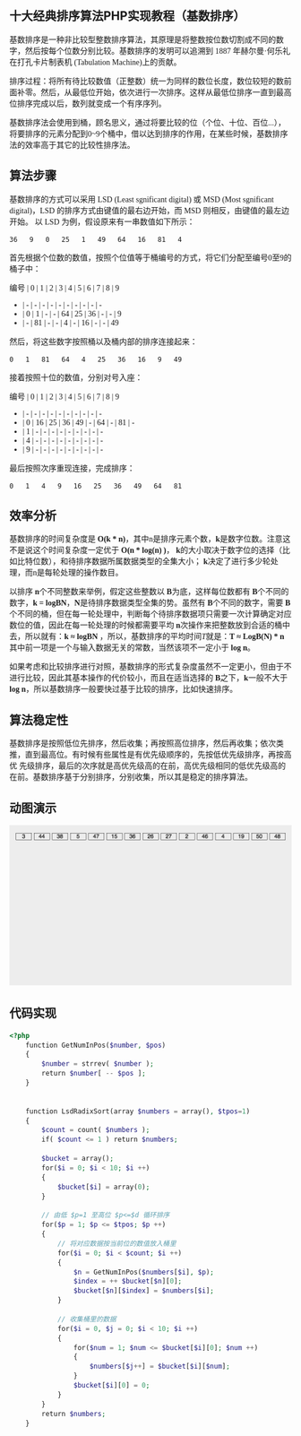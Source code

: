 ## 十大经典排序算法PHP实现教程（基数排序）
<font face=微软雅黑>

基数排序是一种非比较型整数排序算法，其原理是将整数按位数切割成不同的数字，然后按每个位数分别比较。基数排序的发明可以追溯到 1887 年赫尔曼·何乐礼在打孔卡片制表机 (Tabulation Machine)上的贡献。

排序过程：将所有待比较数值（正整数）统一为同样的数位长度，数位较短的数前面补零。然后，从最低位开始，依次进行一次排序。这样从最低位排序一直到最高位排序完成以后，数列就变成一个有序序列。

基数排序法会使用到桶，顾名思义，通过将要比较的位（个位、十位、百位...），将要排序的元素分配到0~9个桶中，借以达到排序的作用，在某些时候，基数排序法的效率高于其它的比较性排序法。

## 算法步骤

基数排序的方式可以采用 LSD (Least sgnificant digital) 或 MSD (Most sgnificant digital)，LSD 的排序方式由键值的最右边开始，而 MSD 则相反，由键值的最左边开始。 以 LSD 为例，假设原来有一串数值如下所示：

    36   9   0   25   1   49   64   16   81   4

首先根据个位数的数值，按照个位值等于桶编号的方式，将它们分配至编号0至9的桶子中：

编号 |  0 |  1 |  2 |  3 |  4 |  5 |  6 |  7 |  8 | 9
-    |  - |  - |  - |  - |  - |  - |  - |  - |  - | -
-    |  0 |  1 |  - |  - | 64 | 25 | 36 |  - |  - | 9
-    |  - | 81 |  - |  - |  4 |  - | 16 |  - |  - | 49


然后，将这些数字按照桶以及桶内部的排序连接起来：

    0   1   81   64   4   25   36   16   9   49

接着按照十位的数值，分别对号入座：

编号 |  0 |  1 |  2 |  3 |  4 |  5 |  6 |  7 |  8 | 9
-    |  - |  - |  - |  - |  - |  - |  - |  - |  - | -
-    |  0 | 16 | 25 | 36 | 49 |  - | 64 |  - | 81 | -
-    |  1 | - | - | - | - | - | - | - | - | -
-    |  4 | - | - | - | - | - | - | - | - | -
-    |  9 | - | - | - | - | - | - | - | - | -


最后按照次序重现连接，完成排序：

    0   1   4   9   16   25   36   49   64   81

## 效率分析

基数排序的时间复杂度是 **O(k * n)**，其中n是排序元素个数，**k**是数字位数。注意这不是说这个时间复杂度一定优于 **O(n * log(n) )**， **k**的大小取决于数字位的选择（比如比特位数），和待排序数据所属数据类型的全集大小； **k**决定了进行多少轮处理，而n是每轮处理的操作数目。

以排序 **n**个不同整数来举例，假定这些整数以 **B**为底，这样每位数都有 **B**个不同的数字，**k = logBN**，**N**是待排序数据类型全集的势。虽然有 **B**个不同的数字，需要 **B**个不同的桶，但在每一轮处理中，判断每个待排序数据项只需要一次计算确定对应数位的值，因此在每一轮处理的时候都需要平均 **n**次操作来把整数放到合适的桶中去，所以就有：**k ≈ logBN** ，所以，基数排序的平均时间$T$就是：**T ≈ LogB(N) * n**其中前一项是一个与输入数据无关的常数，当然该项不一定小于 **log n**。

如果考虑和比较排序进行对照，基数排序的形式复杂度虽然不一定更小，但由于不进行比较，因此其基本操作的代价较小，而且在适当选择的 **B**之下，**k**一般不大于 **log n**，所以基数排序一般要快过基于比较的排序，比如快速排序。

## 算法稳定性

基数排序是按照低位先排序，然后收集；再按照高位排序，然后再收集；依次类推，直到最高位。有时候有些属性是有优先级顺序的，先按低优先级排序，再按高优 先级排序，最后的次序就是高优先级高的在前，高优先级相同的低优先级高的在前。基数排序基于分别排序，分别收集，所以其是稳定的排序算法。

## 动图演示

![20170122084056_983.gif][0]

## 代码实现

```php
<?php
    function GetNumInPos($number, $pos)
    {
        $number = strrev( $number );
        return $number[ -- $pos ];
    }
    
    
    function LsdRadixSort(array $numbers = array(), $tpos=1) 
    {
        $count = count( $numbers );
        if( $count <= 1 ) return $numbers;
    
        $bucket = array();
        for($i = 0; $i < 10; $i ++)
        {
            $bucket[$i] = array(0);
        }
    
        // 由低 $p=1 至高位 $p<=$d 循环排序
        for($p = 1; $p <= $tpos; $p ++) 
        {
            // 将对应数据按当前位的数值放入桶里
            for($i = 0; $i < $count; $i ++)
            {
                $n = GetNumInPos($numbers[$i], $p);
                $index = ++ $bucket[$n][0];
                $bucket[$n][$index] = $numbers[$i];
            }
    
            // 收集桶里的数据
            for($i = 0, $j = 0; $i < 10; $i ++) 
            {
                for($num = 1; $num <= $bucket[$i][0]; $num ++)
                {
                    $numbers[$j++] = $bucket[$i][$num];
                }
                $bucket[$i][0] = 0;
            }
        }
        return $numbers;
    }
```

</font>

[0]: ./img/1485358558409932.gif